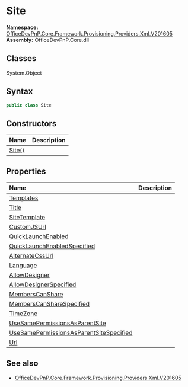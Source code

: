 # Site

**Namespace:** [OfficeDevPnP.Core.Framework.Provisioning.Providers.Xml.V201605](OfficeDevPnP.Core.Framework.Provisioning.Providers.Xml.V201605.md)
**Assembly:** OfficeDevPnP.Core.dll
## Classes
System.Object
## Syntax
```C#
public class Site
```
## Constructors
|**Name**|**Description**|
|:-----|:-----|
| [Site()](Siteconstructor1details.md) | 
## Properties
|**Name**|**Description**|
|:-----|:-----|
| [Templates](Site.Templates.md) | 
| [Title](Site.Title.md) | 
| [SiteTemplate](Site.SiteTemplate.md) | 
| [CustomJSUrl](Site.CustomJSUrl.md) | 
| [QuickLaunchEnabled](Site.QuickLaunchEnabled.md) | 
| [QuickLaunchEnabledSpecified](Site.QuickLaunchEnabledSpecified.md) | 
| [AlternateCssUrl](Site.AlternateCssUrl.md) | 
| [Language](Site.Language.md) | 
| [AllowDesigner](Site.AllowDesigner.md) | 
| [AllowDesignerSpecified](Site.AllowDesignerSpecified.md) | 
| [MembersCanShare](Site.MembersCanShare.md) | 
| [MembersCanShareSpecified](Site.MembersCanShareSpecified.md) | 
| [TimeZone](Site.TimeZone.md) | 
| [UseSamePermissionsAsParentSite](Site.UseSamePermissionsAsParentSite.md) | 
| [UseSamePermissionsAsParentSiteSpecified](Site.UseSamePermissionsAsParentSiteSpecified.md) | 
| [Url](Site.Url.md) | 
## See also
- [OfficeDevPnP.Core.Framework.Provisioning.Providers.Xml.V201605](OfficeDevPnP.Core.Framework.Provisioning.Providers.Xml.V201605.md)
